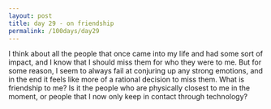 ```yaml
---
layout: post
title: day 29 - on friendship
permalink: /100days/day29
---
```


I think about all the people that once came into my life and had some sort of impact, and I know that I should miss them for who they were to me. But for some reason, I seem to always fail at conjuring up any strong emotions, and in the end it feels like more of a rational decision to miss them. What is friendship to me? Is it the people who are physically closest to me in the moment, or people that I now only keep in contact through technology? 
